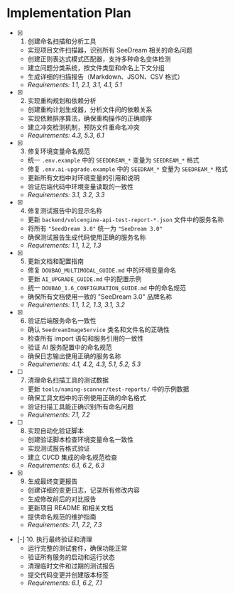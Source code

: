 # Implementation Plan

- [x] 1. 创建命名扫描和分析工具
  - 实现项目文件扫描器，识别所有 SeeDream 相关的命名问题
  - 创建正则表达式模式匹配器，支持多种命名变体检测
  - 建立问题分类系统，按文件类型和命名上下文分组
  - 生成详细的扫描报告（Markdown、JSON、CSV 格式）
  - _Requirements: 1.1, 2.1, 3.1, 4.1, 5.1_

- [x] 2. 实现重构规划和依赖分析
  - 创建重构计划生成器，分析文件间的依赖关系
  - 实现依赖排序算法，确保重构操作的正确顺序
  - 建立冲突检测机制，预防文件重命名冲突
  - _Requirements: 4.3, 5.3, 6.1_

- [x] 3. 修复环境变量命名规范
  - 统一 `.env.example` 中的 `SEEDDREAM_*` 变量为 `SEEDREAM_*` 格式
  - 修复 `.env.ai-upgrade.example` 中的 `SEEDRAM_*` 变量为 `SEEDREAM_*` 格式
  - 更新所有文档中对环境变量的引用和说明
  - 验证后端代码中环境变量读取的一致性
  - _Requirements: 3.1, 3.2, 3.3_

- [x] 4. 修复测试报告中的显示名称
  - 更新 `backend/volcengine-api-test-report-*.json` 文件中的服务名称
  - 将所有 `"SeedDream 3.0"` 统一为 `"SeeDream 3.0"`
  - 确保测试报告生成代码使用正确的服务名称
  - _Requirements: 1.1, 1.2, 1.3_

- [x] 5. 更新文档和配置指南
  - 修复 `DOUBAO_MULTIMODAL_GUIDE.md` 中的环境变量命名
  - 更新 `AI_UPGRADE_GUIDE.md` 中的配置示例
  - 统一 `DOUBAO_1.6_CONFIGURATION_GUIDE.md` 中的命名规范
  - 确保所有文档使用一致的 "SeeDream 3.0" 品牌名称
  - _Requirements: 1.1, 1.2, 1.3, 3.1, 3.2_

- [x] 6. 验证后端服务命名一致性
  - 确认 `SeedreamImageService` 类名和文件名的正确性
  - 检查所有 import 语句和服务引用的一致性
  - 验证 AI 服务配置中的命名规范
  - 确保日志输出使用正确的服务名称
  - _Requirements: 4.1, 4.2, 4.3, 5.1, 5.2, 5.3_

- [ ] 7. 清理命名扫描工具的测试数据
  - 更新 `tools/naming-scanner/test-reports/` 中的示例数据
  - 确保工具文档中的示例使用正确的命名格式
  - 验证扫描工具能正确识别所有命名问题
  - _Requirements: 7.1, 7.2_

- [ ] 8. 实现自动化验证脚本
  - 创建验证脚本检查环境变量命名一致性
  - 实现测试报告格式验证
  - 建立 CI/CD 集成的命名规范检查
  - _Requirements: 6.1, 6.2, 6.3_

- [x] 9. 生成最终变更报告
  - 创建详细的变更日志，记录所有修改内容
  - 生成修改前后的对比报告
  - 更新项目 README 和相关文档
  - 提供命名规范的维护指南
  - _Requirements: 7.1, 7.2, 7.3_

- [-] 10. 执行最终验证和清理
  - 运行完整的测试套件，确保功能正常
  - 验证所有服务的启动和运行状态
  - 清理临时文件和过期的测试报告
  - 提交代码变更并创建版本标签
  - _Requirements: 6.1, 6.2, 7.1_